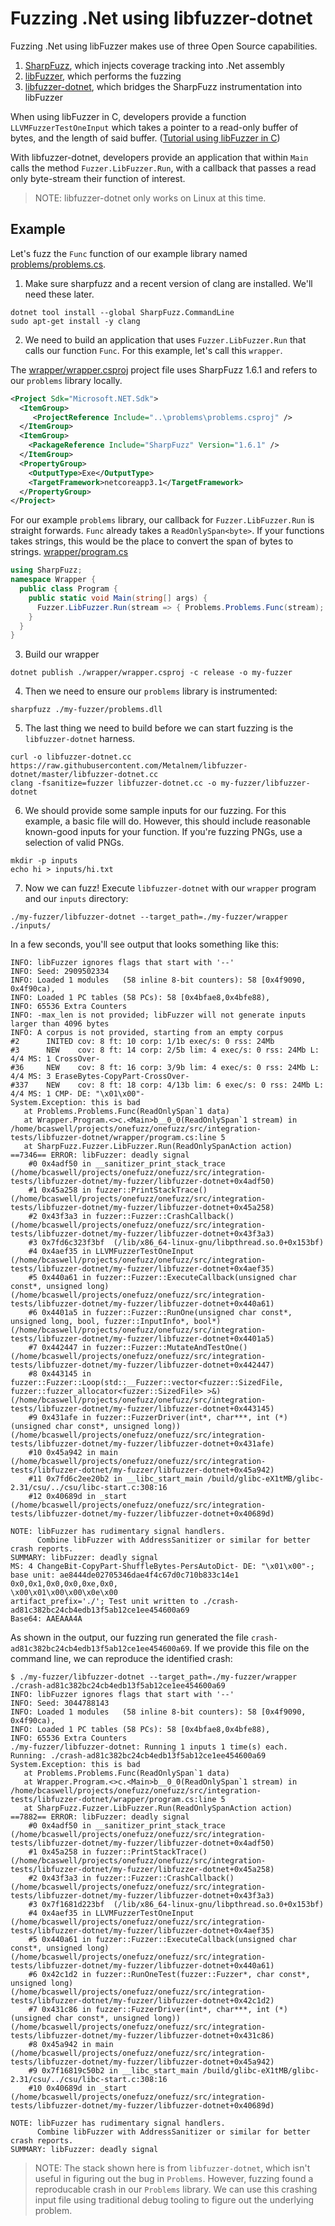 # Fuzzing .Net using libfuzzer-dotnet

Fuzzing .Net using libFuzzer makes use of three Open Source capabilities.

1. [SharpFuzz](https://github.com/Metalnem/sharpfuzz), which injects coverage tracking into .Net assembly
2. [libFuzzer](https://www.llvm.org/docs/LibFuzzer.html), which performs the fuzzing
3. [libfuzzer-dotnet](https://github.com/Metalnem/libfuzzer-dotnet), which bridges the SharpFuzz instrumentation into libFuzzer

When using libFuzzer in C, developers provide a function
`LLVMFuzzerTestOneInput` which takes a pointer to a read-only buffer of bytes,
and the length of said buffer.  ([Tutorial using libFuzzer in
C](https://github.com/google/fuzzing/blob/master/tutorial/libFuzzerTutorial.md))

With libfuzzer-dotnet, developers provide an application that within `Main` calls the method `Fuzzer.LibFuzzer.Run`, with a callback that passes a read only byte-stream their function of interest. 

> NOTE: libfuzzer-dotnet only works on Linux at this time.

## Example

Let's fuzz the `Func` function of our example library named [problems/problems.cs](problems/problems.cs).

1. Make sure sharpfuzz and a recent version of clang are installed.  We'll need these later.

  ```
  dotnet tool install --global SharpFuzz.CommandLine
  sudo apt-get install -y clang
  ```

2. We need to build an application that uses `Fuzzer.LibFuzzer.Run` that calls our function `Func`.  For this example, let's call this `wrapper`.  

  The [wrapper/wrapper.csproj](wrapper.csproj) project file uses SharpFuzz 1.6.1 and refers to our `problems` library locally.
  ```xml
  <Project Sdk="Microsoft.NET.Sdk">
    <ItemGroup>
       <ProjectReference Include="..\problems\problems.csproj" />
    </ItemGroup>
    <ItemGroup>
      <PackageReference Include="SharpFuzz" Version="1.6.1" />
    </ItemGroup>
    <PropertyGroup>
      <OutputType>Exe</OutputType>
      <TargetFramework>netcoreapp3.1</TargetFramework>
    </PropertyGroup>
  </Project>
  ```
  
  For our example `problems` library, our callback for `Fuzzer.LibFuzzer.Run` is straight forwards.  `Func` already takes a `ReadOnlySpan<byte>`.  If your functions takes strings, this would be the place to convert the span of bytes to strings.
  [wrapper/program.cs](wrapper/program.cs)
  ```C#
  using SharpFuzz;
  namespace Wrapper {
    public class Program {
      public static void Main(string[] args) {
        Fuzzer.LibFuzzer.Run(stream => { Problems.Problems.Func(stream); });
      }
    }
  }
  ```

3. Build our wrapper
  ```
  dotnet publish ./wrapper/wrapper.csproj -c release -o my-fuzzer
  ```

4. Then we need to ensure our `problems` library is instrumented:
  ```
  sharpfuzz ./my-fuzzer/problems.dll
  ```

5. The last thing we need to build before we can start fuzzing is the `libfuzzer-dotnet` harness.
  ```
  curl -o libfuzzer-dotnet.cc https://raw.githubusercontent.com/Metalnem/libfuzzer-dotnet/master/libfuzzer-dotnet.cc
  clang -fsanitize=fuzzer libfuzzer-dotnet.cc -o my-fuzzer/libfuzzer-dotnet
  ```

6. We should provide some sample inputs for our fuzzing. For this example, a basic file will do. However, this should include reasonable known-good inputs for your function. If you're fuzzing PNGs, use a selection of valid PNGs. 
  ```
  mkdir -p inputs
  echo hi > inputs/hi.txt
  ```

7. Now we can fuzz!
  Execute `libfuzzer-dotnet` with our `wrapper` program and our `inputs` directory:
  ```
  ./my-fuzzer/libfuzzer-dotnet --target_path=./my-fuzzer/wrapper ./inputs/
  ```

  In a few seconds, you'll see output that looks something like this:
  ```
  INFO: libFuzzer ignores flags that start with '--'
  INFO: Seed: 2909502334
  INFO: Loaded 1 modules   (58 inline 8-bit counters): 58 [0x4f9090, 0x4f90ca),
  INFO: Loaded 1 PC tables (58 PCs): 58 [0x4bfae8,0x4bfe88),
  INFO: 65536 Extra Counters
  INFO: -max_len is not provided; libFuzzer will not generate inputs larger than 4096 bytes
  INFO: A corpus is not provided, starting from an empty corpus
  #2      INITED cov: 8 ft: 10 corp: 1/1b exec/s: 0 rss: 24Mb
  #3      NEW    cov: 8 ft: 14 corp: 2/5b lim: 4 exec/s: 0 rss: 24Mb L: 4/4 MS: 1 CrossOver-
  #36     NEW    cov: 8 ft: 16 corp: 3/9b lim: 4 exec/s: 0 rss: 24Mb L: 4/4 MS: 3 EraseBytes-CopyPart-CrossOver-
  #337    NEW    cov: 8 ft: 18 corp: 4/13b lim: 6 exec/s: 0 rss: 24Mb L: 4/4 MS: 1 CMP- DE: "\x01\x00"-
  System.Exception: this is bad
     at Problems.Problems.Func(ReadOnlySpan`1 data)
     at Wrapper.Program.<>c.<Main>b__0_0(ReadOnlySpan`1 stream) in /home/bcaswell/projects/onefuzz/onefuzz/src/integration-tests/libfuzzer-dotnet/wrapper/program.cs:line 5
     at SharpFuzz.Fuzzer.LibFuzzer.Run(ReadOnlySpanAction action)
  ==7346== ERROR: libFuzzer: deadly signal
      #0 0x4adf50 in __sanitizer_print_stack_trace (/home/bcaswell/projects/onefuzz/onefuzz/src/integration-tests/libfuzzer-dotnet/my-fuzzer/libfuzzer-dotnet+0x4adf50)
      #1 0x45a258 in fuzzer::PrintStackTrace() (/home/bcaswell/projects/onefuzz/onefuzz/src/integration-tests/libfuzzer-dotnet/my-fuzzer/libfuzzer-dotnet+0x45a258)
      #2 0x43f3a3 in fuzzer::Fuzzer::CrashCallback() (/home/bcaswell/projects/onefuzz/onefuzz/src/integration-tests/libfuzzer-dotnet/my-fuzzer/libfuzzer-dotnet+0x43f3a3)
      #3 0x7fd6c323f3bf  (/lib/x86_64-linux-gnu/libpthread.so.0+0x153bf)
      #4 0x4aef35 in LLVMFuzzerTestOneInput (/home/bcaswell/projects/onefuzz/onefuzz/src/integration-tests/libfuzzer-dotnet/my-fuzzer/libfuzzer-dotnet+0x4aef35)
      #5 0x440a61 in fuzzer::Fuzzer::ExecuteCallback(unsigned char const*, unsigned long) (/home/bcaswell/projects/onefuzz/onefuzz/src/integration-tests/libfuzzer-dotnet/my-fuzzer/libfuzzer-dotnet+0x440a61)
      #6 0x4401a5 in fuzzer::Fuzzer::RunOne(unsigned char const*, unsigned long, bool, fuzzer::InputInfo*, bool*) (/home/bcaswell/projects/onefuzz/onefuzz/src/integration-tests/libfuzzer-dotnet/my-fuzzer/libfuzzer-dotnet+0x4401a5)
      #7 0x442447 in fuzzer::Fuzzer::MutateAndTestOne() (/home/bcaswell/projects/onefuzz/onefuzz/src/integration-tests/libfuzzer-dotnet/my-fuzzer/libfuzzer-dotnet+0x442447)
      #8 0x443145 in fuzzer::Fuzzer::Loop(std::__Fuzzer::vector<fuzzer::SizedFile, fuzzer::fuzzer_allocator<fuzzer::SizedFile> >&) (/home/bcaswell/projects/onefuzz/onefuzz/src/integration-tests/libfuzzer-dotnet/my-fuzzer/libfuzzer-dotnet+0x443145)
      #9 0x431afe in fuzzer::FuzzerDriver(int*, char***, int (*)(unsigned char const*, unsigned long)) (/home/bcaswell/projects/onefuzz/onefuzz/src/integration-tests/libfuzzer-dotnet/my-fuzzer/libfuzzer-dotnet+0x431afe)
      #10 0x45a942 in main (/home/bcaswell/projects/onefuzz/onefuzz/src/integration-tests/libfuzzer-dotnet/my-fuzzer/libfuzzer-dotnet+0x45a942)
      #11 0x7fd6c2ee20b2 in __libc_start_main /build/glibc-eX1tMB/glibc-2.31/csu/../csu/libc-start.c:308:16
      #12 0x40689d in _start (/home/bcaswell/projects/onefuzz/onefuzz/src/integration-tests/libfuzzer-dotnet/my-fuzzer/libfuzzer-dotnet+0x40689d)
  
  NOTE: libFuzzer has rudimentary signal handlers.
        Combine libFuzzer with AddressSanitizer or similar for better crash reports.
  SUMMARY: libFuzzer: deadly signal
  MS: 4 ChangeBit-CopyPart-ShuffleBytes-PersAutoDict- DE: "\x01\x00"-; base unit: ae8444de02705346dae4f4c67d0c710b833c14e1
  0x0,0x1,0x0,0x0,0xe,0x0,
  \x00\x01\x00\x00\x0e\x00
  artifact_prefix='./'; Test unit written to ./crash-ad81c382bc24cb4edb13f5ab12ce1ee454600a69
  Base64: AAEAAA4A
  ```
  
  As shown in the output, our fuzzing run generated the file `crash-ad81c382bc24cb4edb13f5ab12ce1ee454600a69`.  If we provide this file on the command line, we can reproduce the identified crash:
  ```
  $ ./my-fuzzer/libfuzzer-dotnet --target_path=./my-fuzzer/wrapper ./crash-ad81c382bc24cb4edb13f5ab12ce1ee454600a69
  INFO: libFuzzer ignores flags that start with '--'
  INFO: Seed: 3044788143
  INFO: Loaded 1 modules   (58 inline 8-bit counters): 58 [0x4f9090, 0x4f90ca),
  INFO: Loaded 1 PC tables (58 PCs): 58 [0x4bfae8,0x4bfe88),
  INFO: 65536 Extra Counters
  ./my-fuzzer/libfuzzer-dotnet: Running 1 inputs 1 time(s) each.
  Running: ./crash-ad81c382bc24cb4edb13f5ab12ce1ee454600a69
  System.Exception: this is bad
     at Problems.Problems.Func(ReadOnlySpan`1 data)
     at Wrapper.Program.<>c.<Main>b__0_0(ReadOnlySpan`1 stream) in /home/bcaswell/projects/onefuzz/onefuzz/src/integration-tests/libfuzzer-dotnet/wrapper/program.cs:line 5
     at SharpFuzz.Fuzzer.LibFuzzer.Run(ReadOnlySpanAction action)
  ==7882== ERROR: libFuzzer: deadly signal
      #0 0x4adf50 in __sanitizer_print_stack_trace (/home/bcaswell/projects/onefuzz/onefuzz/src/integration-tests/libfuzzer-dotnet/my-fuzzer/libfuzzer-dotnet+0x4adf50)
      #1 0x45a258 in fuzzer::PrintStackTrace() (/home/bcaswell/projects/onefuzz/onefuzz/src/integration-tests/libfuzzer-dotnet/my-fuzzer/libfuzzer-dotnet+0x45a258)
      #2 0x43f3a3 in fuzzer::Fuzzer::CrashCallback() (/home/bcaswell/projects/onefuzz/onefuzz/src/integration-tests/libfuzzer-dotnet/my-fuzzer/libfuzzer-dotnet+0x43f3a3)
      #3 0x7f1681d223bf  (/lib/x86_64-linux-gnu/libpthread.so.0+0x153bf)
      #4 0x4aef35 in LLVMFuzzerTestOneInput (/home/bcaswell/projects/onefuzz/onefuzz/src/integration-tests/libfuzzer-dotnet/my-fuzzer/libfuzzer-dotnet+0x4aef35)
      #5 0x440a61 in fuzzer::Fuzzer::ExecuteCallback(unsigned char const*, unsigned long) (/home/bcaswell/projects/onefuzz/onefuzz/src/integration-tests/libfuzzer-dotnet/my-fuzzer/libfuzzer-dotnet+0x440a61)
      #6 0x42c1d2 in fuzzer::RunOneTest(fuzzer::Fuzzer*, char const*, unsigned long) (/home/bcaswell/projects/onefuzz/onefuzz/src/integration-tests/libfuzzer-dotnet/my-fuzzer/libfuzzer-dotnet+0x42c1d2)
      #7 0x431c86 in fuzzer::FuzzerDriver(int*, char***, int (*)(unsigned char const*, unsigned long)) (/home/bcaswell/projects/onefuzz/onefuzz/src/integration-tests/libfuzzer-dotnet/my-fuzzer/libfuzzer-dotnet+0x431c86)
      #8 0x45a942 in main (/home/bcaswell/projects/onefuzz/onefuzz/src/integration-tests/libfuzzer-dotnet/my-fuzzer/libfuzzer-dotnet+0x45a942)
      #9 0x7f16819c50b2 in __libc_start_main /build/glibc-eX1tMB/glibc-2.31/csu/../csu/libc-start.c:308:16
      #10 0x40689d in _start (/home/bcaswell/projects/onefuzz/onefuzz/src/integration-tests/libfuzzer-dotnet/my-fuzzer/libfuzzer-dotnet+0x40689d)
  
  NOTE: libFuzzer has rudimentary signal handlers.
        Combine libFuzzer with AddressSanitizer or similar for better crash reports.
  SUMMARY: libFuzzer: deadly signal
  ```
  > NOTE: The stack shown here is from `libfuzzer-dotnet`, which isn't useful in figuring out the bug in `Problems`. However, fuzzing found a reproducable crash in our `Problems` library. We can use this crashing input file using traditional debug tooling to figure out the underlying problem.
